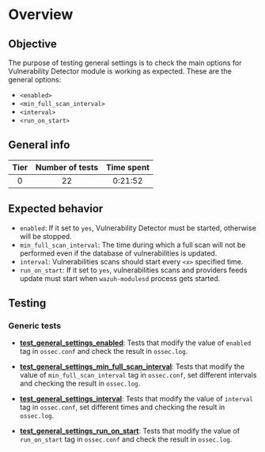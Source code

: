 # Overview

## Objective

The purpose of testing general settings is to check the main options for Vulnerability Detector module is working as
expected. These are the general options:

- `<enabled>`
- `<min_full_scan_interval>`
- `<interval>`
- `<run_on_start>`

## General info

|Tier | Number of tests | Time spent |
|:--:|:--:|:--:|
| 0 | 22 | 0:21:52  |

## Expected behavior

- `enabled`: If it set to `yes`, Vulnerability Detector must be started, otherwise will be stopped.
- `min_full_scan_interval`: The time during which a full scan will not be performed even if the database of vulnerabilities is updated.
- `interval`: Vulnerabilities scans should start every `<x>` specified time.
- `run_on_start`: If it set to `yes`, vulnerabilities scans and providers feeds update must start when `wazuh-modulesd`
process gets started.

## Testing

### Generic tests

- **[test_general_settings_enabled](test_general_settings_enabled.md#test-general-settings-enabled)**:
Tests that modify the value of `enabled` tag in `ossec.conf` and check the result in `ossec.log`.

- **[test_general_settings_min_full_scan_interval](test_general_settings_min_full_scan_interval.md#test-general-settings-min-full-scan-interval)**:
Tests that modify the value of `min_full_scan_interval` tag in `ossec.conf`, set different intervals and checking the result in
`ossec.log`.
  
- **[test_general_settings_interval](test_general_settings_interval.md#test-general-settings-interval)**:
Tests that modify the value of `interval` tag in `ossec.conf`, set different times and checking the result in
`ossec.log`.

- **[test_general_settings_run_on_start](test_general_settings_run_on_start.md#test-general-settings-run-on-start)**:
Tests that modify the value of `run_on_start` tag in `ossec.conf` and check the result in `ossec.log`.
  